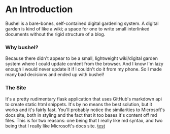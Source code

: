 # An Introduction
Bushel is a bare-bones, self-contained digital gardening system. A digital garden is kind of like a wiki; a space for one to write small interlinked documents without the rigid structure of a blog.

### Why bushel?
Because there didn't appear to be a small, lightweight wiki/digital garden system where I could update content from the browser. And I know I'm lazy enough I would never update it if I couldn't do it from my phone. So I made many bad decisions and ended up with bushel!

### The Site
It's a pretty rudimentary flask application that uses GitHub's markdown api to create static html snippets. It's by no means the best solution, but it works and it's fairly fast.
You'll probably notice the similarities to Microsoft's docs site, both in styling and the fact that it too bases it's content off md files. This is for two reasons: one being that I really like md syntax, and two being that I really like Microsoft's docs site. [test](https://bushel-app.com/home/a-little-bit-of-everything/home)